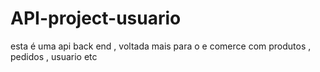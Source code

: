 # API-project-usuario

esta é uma api back end , voltada mais para o e comerce com produtos , pedidos , usuario etc 